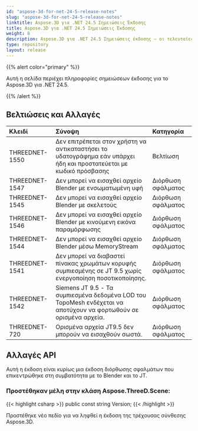 ```yaml
---
id: "aspose-3d-for-net-24-5-release-notes"
slug: "aspose-3d-for-net-24-5-release-notes"
linktitle: Aspose.3D για .NET 24.5 Σημειώσεις Έκδοσης
title: Aspose.3D για .NET 24.5 Σημειώσεις Έκδοσης
weight: 8
description: Aspose.3D για .NET 24.5 Σημειώσεις έκδοσης – οι τελευταίες ενημερώσεις και διορθώσεις.
type: repository
layout: release
---
```


{{% alert color="primary" %}}

Αυτή η σελίδα περιέχει πληροφορίες σημειώσεων έκδοσης για το Aspose.3D για .NET 24.5.

{{% /alert %}}
## **Βελτιώσεις και Αλλαγές**

|**Κλειδί**|**Σύνοψη**|**Κατηγορία**|
| :- | :- | :- |
| THREEDNET-1550 | Δεν επιτρέπεται στον χρήστη να αντικαταστήσει το υδατογράφημα εάν υπάρχει ήδη και προστατεύεται με κωδικό πρόσβασης | Βελτίωση |
| THREEDNET-1547 | Δεν μπορεί να εισαχθεί αρχείο Blender με ενσωματωμένη υφή | Διόρθωση σφάλματος |
| THREEDNET-1545 | Δεν μπορεί να εισαχθεί αρχείο Blender με σκελετούς | Διόρθωση σφάλματος |
| THREEDNET-1546 | Δεν μπορεί να εισαχθεί αρχείο Blender με κινούμενη εικόνα παραμόρφωσης | Διόρθωση σφάλματος |
| THREEDNET-1544 | Δεν μπορεί να εισαχθεί αρχείο Blender μέσω MemoryStream | Διόρθωση σφάλματος |
| THREEDNET-1541 | Δεν μπορεί να διαβαστεί πίνακας χρωμάτων κορυφής συμπιεσμένης σε JT 9.5 χωρίς ενεργοποίηση ποσοτικοποίησης. | Διόρθωση σφάλματος |
| THREEDNET-1542 | Siemens JT 9.5 - Τα συμπιεσμένα δεδομένα LOD του TopoMesh ενδέχεται να αποτύχουν να φορτωθούν σε ορισμένα αρχεία. | Διόρθωση σφάλματος |
| THREEDNET-720  | Ορισμένα αρχεία JT9.5 δεν μπορούν να εισαχθούν σωστά. | Διόρθωση σφάλματος |

## Αλλαγές API ##

Αυτή η έκδοση είναι κυρίως μια έκδοση διόρθωσης σφαλμάτων που επικεντρώθηκε στη συμβατότητα με το Blender και το JT.

### Προστέθηκαν μέλη στην κλάση **Aspose.ThreeD.Scene**:

{{< highlight csharp >}}
        public const string Version;
{{< /highlight >}}

Προστέθηκε νέο πεδίο για να ληφθεί η έκδοση της τρέχουσας σύνθεσης Aspose.3D.